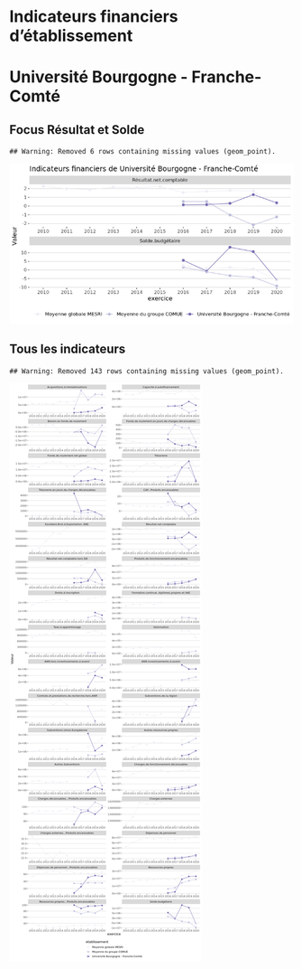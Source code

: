 Indicateurs financiers d’établissement
================

# Université Bourgogne - Franche-Comté

## Focus Résultat et Solde

    ## Warning: Removed 6 rows containing missing values (geom_point).

![](université_bourgogne___franche_comté_files/figure-gfm/etab.focus-1.png)<!-- -->

## Tous les indicateurs

    ## Warning: Removed 143 rows containing missing values (geom_point).

![](université_bourgogne___franche_comté_files/figure-gfm/etab-1.png)<!-- -->
